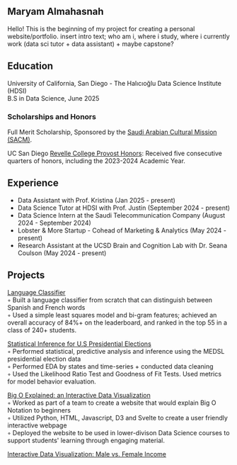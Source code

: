 ## Maryam Almahasnah  
Hello! This is the beginning of my project for creating a personal website/portfolio. insert intro text; who am i, where i study, where i currently work (data sci tutor + data assistant) + maybe capstone?

## Education

University of California, San Diego - The Halıcıoğlu Data Science Institute (HDSI)   
B.S in Data Science, June 2025

### Scholarships and Honors
Full Merit Scholarship, Sponsored by the [Saudi Arabian Cultural Mission \(SACM\)](https://www.sacm.org/).

UC San Diego [Revelle College Provost Honors](https://revelle.ucsd.edu/academics/honors-opportunities/honors-programs.html#Provost-Honors): Received five consecutive quarters of honors, including the 2023-2024 Academic Year.

## Experience
- Data Assistant with Prof. Kristina (Jan 2025 - present)
- Data Science Tutor at HDSI with Prof. Justin (September 2024 - present)
- Data Science Intern at the Saudi Telecommunication Company (August 2024 - September 2024)
- Lobster & More Startup - Cohead of Marketing & Analytics (May 2024 - present)
- Research Assistant at the UCSD Brain and Cognition Lab with Dr. Seana Coulson (May 2024 - present)

## Projects

[Language Classifier](https://github.com/malmahasnah/languageclassifier/tree/main)  
◦ Built a language classifier from scratch that can distinguish between Spanish and French words  
◦ Used a simple least squares model and bi-gram features; achieved an overall accuracy of 84%+ on the leaderboard, and ranked in the top 55 in a class of 240+ students.

[Statistical Inference for U.S Presidential Elections](https://drive.google.com/file/d/1a_mYZfBEWegIAoxEsaN7nwPrcoLW0QKu/view)  
◦ Performed statistical, predictive analysis and inference using the MEDSL presidential election data  
◦ Performed EDA by states and time-series + conducted data cleaning  
◦ Used the Likelihood Ratio Test and Goodness of Fit Tests. Used metrics for model behavior evaluation.

[Big O Explained: an Interactive Data Visualization](https://anmarkova2223.github.io/big-o-scrolly/)  
◦ Worked as part of a team to create a website that would explain Big O Notation to beginners  
◦ Utilized Python, HTML, Javascript, D3 and Svelte to create a user friendly interactive webpage  
◦ Deployed the website to be used in lower-divison Data Science courses to support students' learning through engaging material.

[Interactive Data Visualization: Male vs. Female Income](https://zoeludena.github.io/dsc106-Interactive-Income/)  



